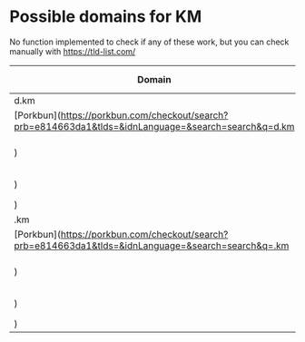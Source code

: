 # Possible domains for KM

No function implemented to check if any of these work, but you can check manually with https://tld-list.com/

| Domain | Porkbun | NameCheap | Google Domains |
|---|---|---|---|
| d.km | [Porkbun](https://porkbun.com/checkout/search?prb=e814663da1&tlds=&idnLanguage=&search=search&q=d.km) | [Namecheap](https://www.namecheap.com/domains/registration/results/?domain=d.km) | [Google](https://domains.google.com/registrar/search?searchTerm=d.km) |
| .km | [Porkbun](https://porkbun.com/checkout/search?prb=e814663da1&tlds=&idnLanguage=&search=search&q=.km) | [Namecheap](https://www.namecheap.com/domains/registration/results/?domain=.km) | [Google](https://domains.google.com/registrar/search?searchTerm=.km) |
